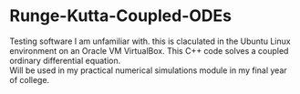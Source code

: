 # Runge-Kutta-Coupled-ODEs
Testing software I am unfamiliar with. this is claculated in the Ubuntu Linux environment on an Oracle VM VirtualBox. This C++ code solves a coupled ordinary differential equation.<br/>
Will be used in my practical numerical simulations module in my final year of college.
